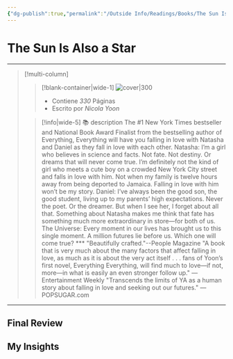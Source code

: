 ```yaml
---
{"dg-publish":true,"permalink":"/Outside Info/Readings/Books/The Sun Is Also a Star/","title":"The Sun Is Also a Star","updated":"2023-12-30T18:05:43.025-05:00"}
---
```



# The Sun Is Also a Star
- - -
> [!multi-column]
> 
> > [!blank-container|wide-1]
> >  ![cover|300](http://books.google.com/books/content?id=cVDgCwAAQBAJ&printsec=frontcover&img=1&zoom=1&edge=curl&source=gbs_api)
> >- Contiene *330* Páginas
> >- Escrito por *Nicola Yoon*
> 
> > [!info|wide-5] 📚 description
> > The #1 New York Times bestseller and National Book Award Finalist from the bestselling author of Everything, Everything will have you falling in love with Natasha and Daniel as they fall in love with each other. Natasha: I’m a girl who believes in science and facts. Not fate. Not destiny. Or dreams that will never come true. I’m definitely not the kind of girl who meets a cute boy on a crowded New York City street and falls in love with him. Not when my family is twelve hours away from being deported to Jamaica. Falling in love with him won’t be my story. Daniel: I’ve always been the good son, the good student, living up to my parents’ high expectations. Never the poet. Or the dreamer. But when I see her, I forget about all that. Something about Natasha makes me think that fate has something much more extraordinary in store—for both of us. The Universe: Every moment in our lives has brought us to this single moment. A million futures lie before us. Which one will come true? *** "Beautifully crafted."--People Magazine "A book that is very much about the many factors that affect falling in love, as much as it is about the very act itself . . . fans of Yoon’s first novel, Everything Everything, will find much to love—if not, more—in what is easily an even stronger follow up." —Entertainment Weekly "Transcends the limits of YA as a human story about falling in love and seeking out our futures." —POPSUGAR.com
> 

- - -

## Final Review

## My Insights